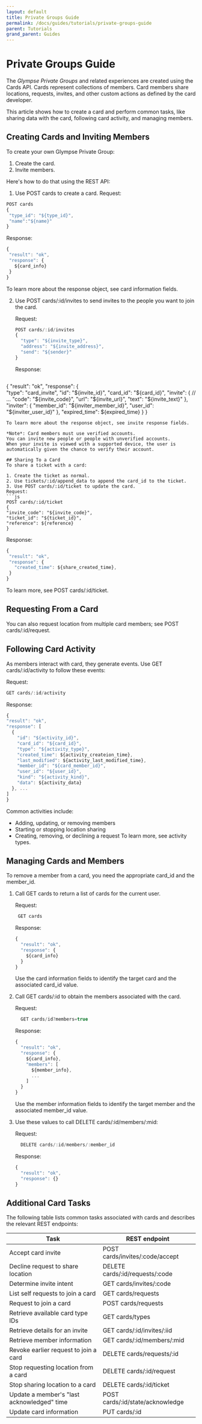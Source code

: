 ```yaml
---
layout: default
title: Private Groups Guide
permalink: /docs/guides/tutorials/private-groups-guide
parent: Tutorials
grand_parent: Guides
---
```

# Private Groups Guide
The *Glympse Private Groups* and related experiences are created using the Cards API. Cards represent collections of members. Card members share locations, requests, invites, and other custom actions as defined by the card developer.

This article shows how to create a card and perform common tasks, like sharing data with the card, following card activity, and managing members.

## Creating Cards and Inviting Members
To create your own Glympse Private Group:
 1. Create the card.
 2. Invite members.
 
Here's how to do that using the REST API:
 1. Use POST cards to create a card.
  Request:
  ```js
 POST cards
 {
   "type_id": "${type_id}",
   "name":"${name}"
 }
 ```
  Response:
  ```js
 {
   "result": "ok",
   "response": { 
     ${card_info} 
   }
 }
 ```
  To learn more about the response object, see card information fields.

 2. Use POST cards/:id/invites to send invites to the people you want to join the card.

    Request:
    ```js
    POST cards/:id/invites
    { 
      "type": "${invite_type}", 
      "address": "${invite_address}",
      "send": "${sender}"
    }
    ```
    Response:
    ```js
   {
     "result": "ok",
     "response": {    
       "type": "card_invite",
       "id": "${invite_id}",
       "card_id": "${card_id}",
       "invite": {
         // ...
         "code": "${invite_code}",
         "url": "${invite_url}",
         "text": "${invite_text}"
       },
       "inviter": {
         "member_id": "${inviter_member_id}",
         "user_id": "${inviter_user_id}"
       },
       "expired_time": ${expired_time}
     }
   }
   ```
   To learn more about the response object, see invite response fields.

   *Note*: Card members must use verified accounts.
   You can invite new people or people with unverified accounts.
   When your invite is viewed with a supported device, the user is automatically given the chance to verify their account.

## Sharing To a Card
To share a ticket with a card:

 1. Create the ticket as normal.
 2. Use tickets/:id/append_data to append the card_id to the ticket.
 3. Use POST cards/:id/ticket to update the card.
  Request:
  ```js
 POST cards/:id/ticket 
 {
   "invite_code": "${invite_code}",
   "ticket_id": "${ticket_id}",
   "reference": ${reference} 
 }
  ```
  Response:
  ```js
 {
   "result": "ok",
   "response": {    
     "created_time": ${share_created_time},
   }
 }
 ```
To learn more, see POST cards/:id/ticket.

## Requesting From a Card
You can also request location from multiple card members; see POST cards/:id/request.

## Following Card Activity
As members interact with card, they generate events.
Use GET cards/:id/activity to follow these events:

  Request:
  ```js
GET cards/:id/activity
  ```
  Response:
  ```js
{
  "result": "ok",
  "response": [
    {
      "id": "${activity_id}",
      "card_id": "${card_id}",
      "type": "${activity_type}",
      "created_time": ${activity_createion_time},
      "last_modified": ${activity_last_modified_time},
      "member_id": "${card_member_id}",
      "user_id": "${user_id}",
      "kind": "${activity_kind}",
      "data": ${activity_data}
    }, ...
  ]
}
  ```

Common activities include:
 * Adding, updating, or removing members
 * Starting or stopping location sharing
 * Creating, removing, or declining a request
To learn more, see activity types.

## Managing Cards and Members
To remove a member from a card, you need the appropriate card_id and the member_id.

 1. Call GET cards to return a list of cards for the current user.

    Request:
    ```js
     GET cards
    ```
    Response:
    ```js
    {
      "result": "ok",
      "response": { 
        ${card_info} 
      }
    }
    ```
    Use the card information fields to identify the target card and the associated card_id value.

 2. Call GET cards/:id to obtain the members associated with the card.

    Request:
    ```js
      GET cards/id?members=true
    ```
    Response:
    ```js
    {
      "result": "ok",
      "response": { 
        ${card_info},
        "members": [
          ${member_info}, 
          ...
        ]
      } 
    }
    ```
    Use the member information fields to identify the target member and the associated member_id value.

 3. Use these values to call DELETE cards/:id/members/:mid:

    Request:
    ```js
      DELETE cards/:id/members/:member_id
    ```
    Response:
    ```js
    {
      "result": "ok",
      "response": {}
    }
    ```
## Additional Card Tasks
The following table lists common tasks associated with cards and describes the relevant REST endpoints:

|Task	                                    |REST endpoint                                 |
|-------------------------------------------|----------------------------------------------|
|Accept card invite	|POST cards/invites/:code/accept|
|Decline request to share location	|DELETE cards/:id/requests/:code|
|Determine invite intent	|GET cards/invites/:code|
|List self requests to join a card	|GET cards/requests|
|Request to join a card	|POST cards/requests|
|Retrieve available card type IDs	|GET cards/types|
|Retrieve details for an invite	|GET cards/:id/invites/:iid|
|Retrieve member information	|GET cards/:id/members/:mid|
|Revoke earlier request to join a card	|DELETE cards/requests/:id|
|Stop requesting location from a card	|DELETE cards/:id/request|
|Stop sharing location to a card	|DELETE cards/:id/ticket|
|Update a member's "last acknowledged" time	|POST cards/:id/state/acknowledge|
|Update card information	|PUT cards/:id|